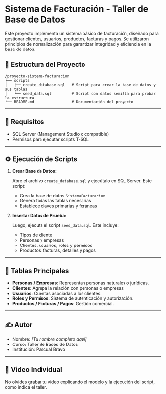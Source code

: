 
# Sistema de Facturación - Taller de Base de Datos

Este proyecto implementa un sistema básico de facturación, diseñado para gestionar clientes, usuarios, productos, facturas y pagos. Se utilizaron principios de normalización para garantizar integridad y eficiencia en la base de datos.

## 📁 Estructura del Proyecto

```
/proyecto-sistema-facturacion
├── scripts
│   ├── create_database.sql   # Script para crear la base de datos y sus tablas
│   └── seed_data.sql         # Script con datos semilla para probar la estructura
└── README.md                 # Documentación del proyecto
```

---

## 📌 Requisitos

- SQL Server (Management Studio o compatible)
- Permisos para ejecutar scripts T-SQL

---

## ⚙️ Ejecución de Scripts

1. **Crear Base de Datos:**

   Abre el archivo `create_database.sql` y ejecútalo en SQL Server. Este script:

   - Crea la base de datos `SistemaFacturacion`
   - Genera todas las tablas necesarias
   - Establece claves primarias y foráneas

2. **Insertar Datos de Prueba:**

   Luego, ejecuta el script `seed_data.sql`. Este incluye:

   - Tipos de cliente
   - Personas y empresas
   - Clientes, usuarios, roles y permisos
   - Productos, facturas, detalles y pagos

---

## 🧱 Tablas Principales

- **Personas / Empresas**: Representan personas naturales o jurídicas.
- **Clientes**: Agrupa la relación con personas o empresas.
- **Usuarios**: Cuentas asociadas a los clientes.
- **Roles y Permisos**: Sistema de autenticación y autorización.
- **Productos / Facturas / Pagos**: Gestión comercial.

---

## ✍️ Autor

- Nombre: *[Tu nombre completo aquí]*
- Curso: Taller de Bases de Datos
- Institución: Pascual Bravo

---

## 🎥 Video Individual

No olvides grabar tu video explicando el modelo y la ejecución del script, como indica el taller.
